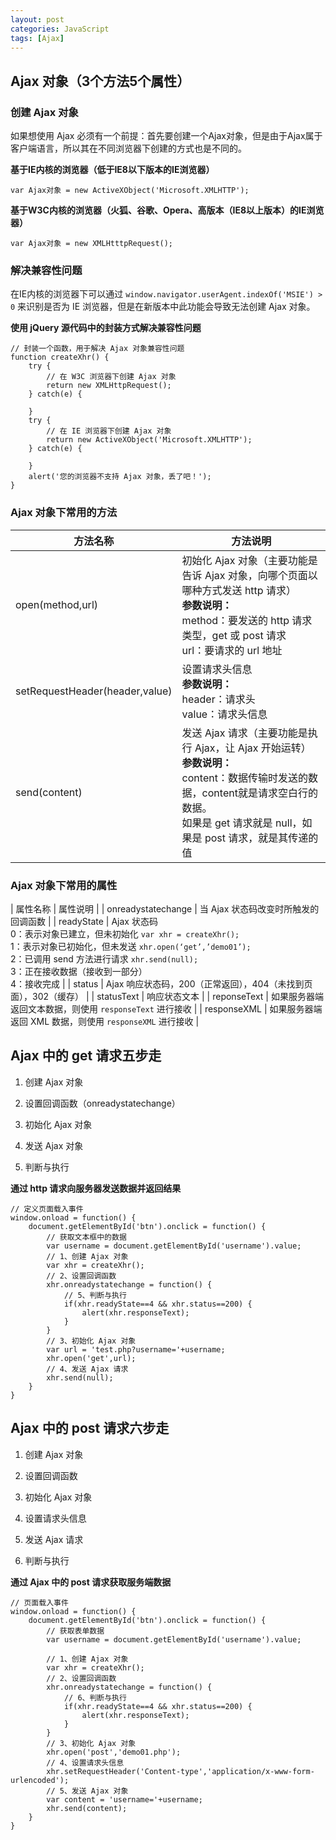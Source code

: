 ```yaml
---
layout: post
categories: JavaScript
tags: [Ajax]
---
```


## Ajax 对象（3个方法5个属性）

### 创建 Ajax 对象

如果想使用 Ajax 必须有一个前提：首先要创建一个Ajax对象，但是由于Ajax属于客户端语言，所以其在不同浏览器下创建的方式也是不同的。

**基于IE内核的浏览器（低于IE8以下版本的IE浏览器）**

```
var Ajax对象 = new ActiveXObject('Microsoft.XMLHTTP');
```

**基于W3C内核的浏览器（火狐、谷歌、Opera、高版本（IE8以上版本）的IE浏览器）**

```
var Ajax对象 = new XMLHtttpRequest();
```

### 解决兼容性问题

在IE内核的浏览器下可以通过 `window.navigator.userAgent.indexOf('MSIE') > 0` 来识别是否为 IE 浏览器，但是在新版本中此功能会导致无法创建 Ajax 对象。

**使用 jQuery 源代码中的封装方式解决兼容性问题**

```
// 封装一个函数，用于解决 Ajax 对象兼容性问题
function createXhr() {
    try {
        // 在 W3C 浏览器下创建 Ajax 对象
        return new XMLHttpRequest();
    } catch(e) {
        
    }
    try {
        // 在 IE 浏览器下创建 Ajax 对象
        return new ActiveXObject('Microsoft.XMLHTTP');
    } catch(e) {
        
    }
    alert('您的浏览器不支持 Ajax 对象，丢了吧！');
}
```

### Ajax 对象下常用的方法

| 方法名称 | 方法说明 |
| -- | -- |
| open(method,url) | 初始化 Ajax 对象（主要功能是告诉 Ajax 对象，向哪个页面以哪种方式发送 http 请求）<br>**参数说明：**<br>method：要发送的 http 请求类型，get 或 post 请求<br>url：要请求的 url 地址 |
| setRequestHeader(header,value) | 设置请求头信息<br>**参数说明：**<br>header：请求头<br>value：请求头信息 |
| send(content) | 发送 Ajax 请求（主要功能是执行 Ajax，让 Ajax 开始运转）<br>**参数说明：**<br>content：数据传输时发送的数据，content就是请求空白行的数据。<br>如果是 get 请求就是 null，如果是 post 请求，就是其传递的值 |

### Ajax 对象下常用的属性

| 属性名称 | 属性说明 |
| onreadystatechange | 当 Ajax 状态码改变时所触发的回调函数 |
| readyState | Ajax 状态码<br>0：表示对象已建立，但未初始化 `var xhr = createXhr();`<br>1：表示对象已初始化，但未发送 `xhr.open(‘get’,’demo01’);`<br>2：已调用 send 方法进行请求 `xhr.send(null);`<br>3：正在接收数据（接收到一部分）<br>4：接收完成 |
| status | Ajax 响应状态码，200（正常返回），404（未找到页面），302（缓存） |
| statusText | 响应状态文本 |
| reponseText | 如果服务器端返回文本数据，则使用 `responseText` 进行接收 |
| responseXML | 如果服务器端返回 XML 数据，则使用 `responseXML` 进行接收 |

## Ajax 中的 get 请求五步走

1. 创建 Ajax 对象

2. 设置回调函数（onreadystatechange）

3. 初始化 Ajax 对象

4. 发送 Ajax 对象

5. 判断与执行

**通过 http 请求向服务器发送数据并返回结果**

```
// 定义页面载入事件
window.onload = function() {
    document.getElementById('btn').onclick = function() {
        // 获取文本框中的数据
        var username = document.getElementById('username').value;
        // 1、创建 Ajax 对象
        var xhr = createXhr();
        // 2、设置回调函数
        xhr.onreadystatechange = function() {
            // 5、判断与执行
            if(xhr.readyState==4 && xhr.status==200) {
                alert(xhr.responseText);
            }
        }
        // 3、初始化 Ajax 对象
        var url = 'test.php?username='+username;
        xhr.open('get',url);
        // 4、发送 Ajax 请求
        xhr.send(null);
    }
}
```

## Ajax 中的 post 请求六步走

1. 创建 Ajax 对象

2. 设置回调函数

3. 初始化 Ajax 对象

4. 设置请求头信息

5. 发送 Ajax 请求

6. 判断与执行

**通过 Ajax 中的 post 请求获取服务端数据**

```
// 页面载入事件
window.onload = function() {
    document.getElementById('btn').onclick = function() {
        // 获取表单数据
        var username = document.getElementById('username').value;

        // 1、创建 Ajax 对象
        var xhr = createXhr();
        // 2、设置回调函数
        xhr.onreadystatechange = function() {
            // 6、判断与执行
            if(xhr.readyState==4 && xhr.status==200) {
                alert(xhr.responseText);
            }
        }
        // 3、初始化 Ajax 对象
        xhr.open('post','demo01.php');
        // 4、设置请求头信息
        xhr.setRequestHeader('Content-type','application/x-www-form-urlencoded');
        // 5、发送 Ajax 对象
        var content = 'username='+username;
        xhr.send(content);
    }
}
```